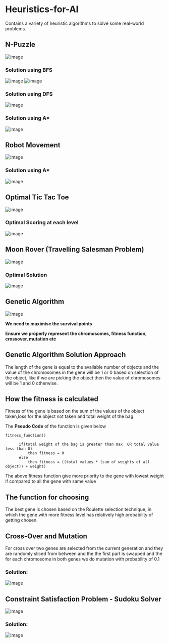 # Heuristics-for-AI
Contains a variety of heuristic algorithms to solve some real-world problems.

## N-Puzzle

![image](https://user-images.githubusercontent.com/63910248/168763166-29a5b5db-172b-4031-a1c3-8bab69edf08a.png)

### Solution using BFS

![image](https://user-images.githubusercontent.com/63910248/168763617-c422d095-abb9-44e7-ab15-2029c431d3bd.png)
![image](https://user-images.githubusercontent.com/63910248/168763691-3b0d78d0-b913-4c54-93be-d1d32db9e967.png)

### Solution using DFS

![image](https://user-images.githubusercontent.com/63910248/168765541-b4e2158e-6820-450c-ac39-ee23bc0f550b.png)

### Solution using A*

![image](https://user-images.githubusercontent.com/63910248/168765847-0b9adbdb-d2b8-432a-b3f1-769f214c0665.png)

## Robot Movement

![image](https://user-images.githubusercontent.com/63910248/168768567-db97fbc2-1cb8-44a8-bc71-b3e32a78045a.png)

### Solution using A*

![image](https://user-images.githubusercontent.com/63910248/168769138-e797bd05-d489-4d56-a993-aadef7c18fde.png)

## Optimal Tic Tac Toe

![image](https://user-images.githubusercontent.com/63910248/168779114-a20dfa29-e2f3-4479-ad54-76e775ca6e92.png)

### Optimal Scoring at each level

![image](https://user-images.githubusercontent.com/63910248/168779270-5e3ac8ae-eadb-4959-9d45-89d2a304d082.png)

## Moon Rover (Travelling Salesman Problem)

![image](https://user-images.githubusercontent.com/63910248/168780682-2be36098-3da2-4b4f-bb73-2587aec57eb0.png)

### Optimal Solution

![image](https://user-images.githubusercontent.com/63910248/168780927-6ad24490-3072-479b-b07b-d5c93cdd9258.png)

## Genetic Algorithm

![image](https://user-images.githubusercontent.com/63910248/168784837-957b94ad-b862-4d69-93c4-cf675c9fdecc.png)

**We need to maximise the survival points**

**Ensure we properly represent the chromosomes, fitness function, crossover, mutation etc**

## Genetic Algorithm Solution Approach

The length of the gene is equal to the available number of objects and the value of the chromosomes in the gene will be 1 or 0 based on selection of the object, like if we are picking the object then the value of chromosomes will be 1 and 0 otherwise.

## How the fitness is calculated

Fitness of the gene is based on the sum of the values of the object taken,loss for the object not taken and total weight of the bag

The **Pseudo Code** of the function is given below
```
fitness_function()

	  if(total weight of the bag is greater than max  OR total value less than 0)
	      then fitness = 0
	  else
	      then fitness = ((total values * (sum of weights of all object)) + weight)
```
The above fitness function give more priority to the gene with lowest weight if compared to all the gene with same value

## The function for choosing

The best gene is chosen based on the Roulette selection technique, in which the gene with more fitness level has relatively high probability of getting chosen.

## Cross-Over and Mutation

For cross over two genes are selected from the current generation and they are randomly sliced from between and the the first part is swapped and the for each chromosome in both genes we do mutation with probability of 0.1

### Solution:

![image](https://user-images.githubusercontent.com/63910248/168785958-eaa8eb6b-f9cc-4755-8b86-04c17f6639ab.png)

## Constraint Satisfaction Problem - Sudoku Solver

![image](https://user-images.githubusercontent.com/63910248/168803357-a6e226ec-9b6c-4c6b-8b11-e63492caa67e.png)

### Solution:

![image](https://user-images.githubusercontent.com/63910248/168803465-06814d3b-ff74-435d-b0d6-ef1b311efeea.png)


